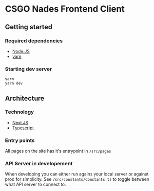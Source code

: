 # CSGO Nades Frontend Client

## Getting started

### Required dependencies

- [Node.JS](https://nodejs.org/)
- [yarn](https://yarnpkg.com/)

### Starting dev server

```
yarn
yarn dev
```

## Architecture

### Technology

- [Next.JS](https://nextjs.org/)
- [Typescript](https://www.typescriptlang.org/)

### Entry points

All pages on the site has it's entrypoint in `/src/pages`

### API Server in developement

When developing you can either run agains your local server or against prod for simplicity.
See `/src/constants/Constants.ts` to toggle between what API server to connect to.
